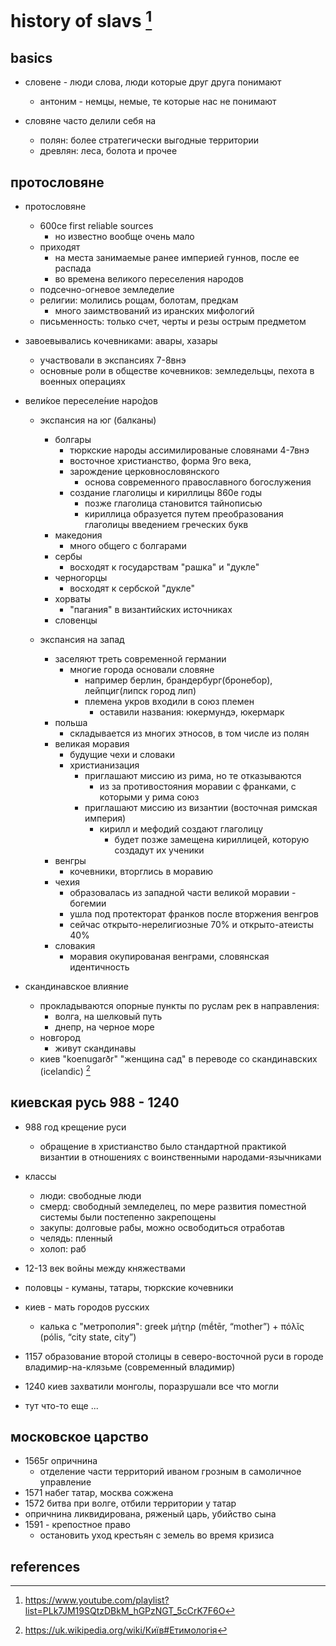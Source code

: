 # history of slavs [^1]

## basics

- словене - люди слова, люди которые друг друга понимают
  - антоним - немцы, немые, те которые нас не понимают

- словяне часто делили себя на 
  - полян: более стратегически выгодные территории
  - древлян: леса, болота и прочее


## протословяне

- протословяне
  - 600ce first reliable sources
  	- но известно вообще очень мало
  - приходят
  	- на места занимаемые ранее империей гуннов, после ее распада
  	- во времена великого переселения народов
  - подсечно-огневое земледелие
  - религии: молились рощам, болотам, предкам
  	- много заимствований из иранских мифологий
  - письменность: только счет, черты и резы острым предметом

- завоевывались кочевниками: авары, хазары
  - участвовали в экспансиях 7-8внэ
  - основные роли в обществе кочевников: земледельцы, пехота в военных операциях

- вели́кое переселе́ние наро́дов
  - экспансия на юг (балканы)
    - болгары
      - тюркские народы ассимилированые словянами 4-7внэ
      - восточное христианство, форма 9го века, 
      - зарождение церковнословянского
        - основа современного православного богослужения
      - создание глаголицы и кириллицы 860е годы
        - позже глаголица становится тайнописью
        - кириллица образуется путем преобразования глаголицы введением греческих букв
    - македония
      - много общего с болгарами
    - сербы
      - восходят к государствам "рашка" и "дукле"
    - черногорцы
      - восходят к сербской "дукле"
    - хорваты
      - "пагания" в византийских источниках
    - словенцы

  - экспансия на запад
    - заселяют треть современной германии
      - многие города основали словяне
        - например берлин, брандербург(бронебор), лейпциг(липск город лип)
        - племена укров входили в союз племен
          - оставили названия: юкермундэ, юкермарк
    - польша
      - складывается из многих этносов, в том числе из полян
    - великая моравия
      - будущие чехи и словаки
      - христианизация
        - приглашают миссию из рима, но те отказываются
          - из за противостояния моравии с франками, с которыми у рима союз
        - приглашают миссию из византии (восточная римская империя)
          - кирилл и мефодий создают глаголицу
            - будет позже замещена кириллицей, которую создадут их ученики
    - венгры
      - кочевники, вторглись в моравию
    - чехия
      - образовалась из западной части великой моравии - богемии
      - ушла под протекторат франков после вторжения венгров
      - сейчас открыто-нерелигиозные 70% и открыто-атеисты 40%
    - словакия
      - моравия окупированая венграми, словянская идентичность

- скандинавское влияние
  - прокладываются опорные пункты по руслам рек в направления: 
    - волга, на шелковый путь
    - днепр, на черное море
  - новгород
    - живут скандинавы
  - киев "koenugarðr" "женщина сад" в переводе со скандинавских (icelandic) [^2]


## киевская русь 988 - 1240

- 988 год крещение руси
  - обращение в христианство было стандартной практикой византии в отношениях с воинственными народами-язычниками
- классы
  - люди: свободные люди
  - смерд: свободный земледелец, по мере развития поместной системы были постепенно закрепощены
  - закупы: долговые рабы, можно освободиться отработав
  - челядь: пленный
  - холоп: раб

- 12-13 век войны между княжествами
- половцы - куманы, татары, тюркские кочевники
- киев - мать городов русских
  - калька с "метрополия": greek μήτηρ (mḗtēr, “mother”) +‎ πόλῐς (pólis, “city state, city”)

- 1157 образование второй столицы в северо-восточной руси в городе владимир-на-клязьме (современный владимир)
- 1240 киев захватили монголы, поразрушали все что могли

- тут что-то еще ...


## московское царство

- 1565г опричнина 
  - отделение части территорий иваном грозным в самоличное управление
- 1571 набег татар, москва сожжена
- 1572 битва при волге, отбили территории у татар
- опричнина ликвидирована, ряженый царь, убийство сына
- 1591 - крепостное право
  - остановить уход крестьян с земель во время кризиса


## references

[^1]: https://www.youtube.com/playlist?list=PLk7JM19SQtzDBkM_hGPzNGT_5cCrK7F6O
[^2]: https://uk.wikipedia.org/wiki/Київ#Етимологія
